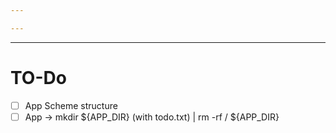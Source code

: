 ```yaml
---

---
```


---
# TO-Do

- [ ] App Scheme structure
- [ ] App -> mkdir ${APP_DIR} (with todo.txt) | rm -rf / ${APP_DIR}